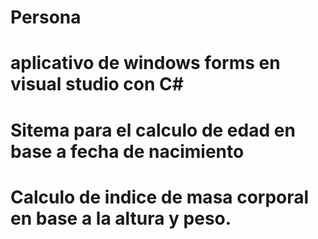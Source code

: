 # Persona
# aplicativo de windows forms en visual studio con C#
# Sitema para el calculo de edad en base a fecha de nacimiento
# Calculo de indice de masa corporal en base a la altura y peso.

